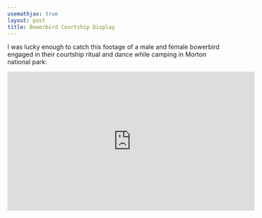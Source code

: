 ```yaml
---
usemathjax: true
layout: post
title: Bowerbird Courtship Display
---
```



I was lucky enough to catch this footage of a male and female bowerbird engaged in their courtship ritual and dance while camping in Morton national park:

<iframe width="560" height="315" src="https://www.youtube.com/embed/Z9i8liwnA9k" title="YouTube video player" frameborder="0" allow="accelerometer; autoplay; clipboard-write; encrypted-media; gyroscope; picture-in-picture" allowfullscreen></iframe>
